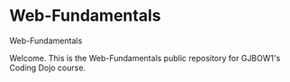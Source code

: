 # Web-Fundamentals
Web-Fundamentals

Welcome. This is the Web-Fundamentals public repository for GJBOW1's Coding Dojo course.
